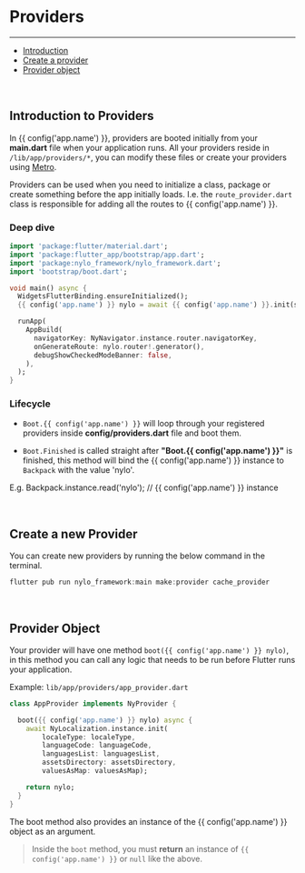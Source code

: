 # Providers

---

<a name="section-1"></a>
- [Introduction](#introduction "Introduction")
- [Create a provider](#create-a-provider "Create a provider")
- [Provider object](#provider-object "Provider object")


<a name="introduction"></a>
<br>

## Introduction to Providers

In {{ config('app.name') }}, providers are booted initially from your <b>main.dart</b> file when your application runs. All your providers reside in `/lib/app/providers/*`, you can modify these files or create your providers using <a href="/docs/3.x/metro#make-provider" target="_BLANK">Metro</a>.

Providers can be used when you need to initialize a class, package or create something before the app initially loads. I.e. the `route_provider.dart` class is responsible for adding all the routes to {{ config('app.name') }}.

### Deep dive

```dart
import 'package:flutter/material.dart';
import 'package:flutter_app/bootstrap/app.dart';
import 'package:nylo_framework/nylo_framework.dart';
import 'bootstrap/boot.dart';

void main() async {
  WidgetsFlutterBinding.ensureInitialized();
  {{ config('app.name') }} nylo = await {{ config('app.name') }}.init(setup: Boot.nylo, setupFinished: Boot.finished); // This is where providers are booted

  runApp(
    AppBuild(
      navigatorKey: NyNavigator.instance.router.navigatorKey,
      onGenerateRoute: nylo.router!.generator(),
      debugShowCheckedModeBanner: false,
    ),
  );
}
```

### Lifecycle

- `Boot.{{ config('app.name') }}` will loop through your registered providers inside <b>config/providers.dart</b> file and boot them.

- `Boot.Finished` is called straight after **"Boot.{{ config('app.name') }}"** is finished, this method will bind the {{ config('app.name') }} instance to `Backpack` with the value 'nylo'.

E.g. Backpack.instance.read('nylo'); // {{ config('app.name') }} instance


<a name="create-a-provider"></a>
<br>

## Create a new Provider

You can create new providers by running the below command in the terminal.

```dart
flutter pub run nylo_framework:main make:provider cache_provider
```

<a name="provider-object"></a>
<br>

## Provider Object

Your provider will have one method `boot({{ config('app.name') }} nylo)`, in this method you can call any logic that needs to be run before Flutter runs your application.

Example: `lib/app/providers/app_provider.dart`

```dart
class AppProvider implements NyProvider {

  boot({{ config('app.name') }} nylo) async {
    await NyLocalization.instance.init(
        localeType: localeType,
        languageCode: languageCode,
        languagesList: languagesList,
        assetsDirectory: assetsDirectory,
        valuesAsMap: valuesAsMap);

    return nylo;
  }
}
```

The boot method also provides an instance of the {{ config('app.name') }} object as an argument.

> Inside the `boot` method, you must **return** an instance of `{{ config('app.name') }}` or `null` like the above.
